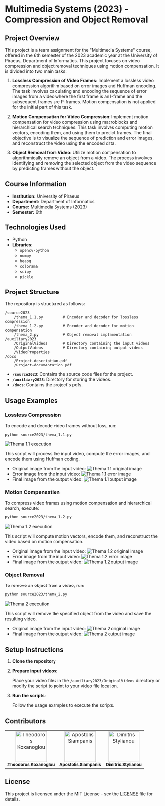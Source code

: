 # Multimedia Systems (2023) - Compression and Object Removal

## Project Overview

This project is a team assignment for the "Multimedia Systems" course, offered in the 6th semester of the 2023 academic year at the University of Piraeus, Department of Informatics. This project focuses on video compression and object removal techniques using motion compensation. It is divided into two main tasks:

1. **Lossless Compression of Video Frames**: Implement a lossless video compression algorithm based on error images and Huffman encoding. The task involves calculating and encoding the sequence of error images from a video where the first frame is an I-frame and the subsequent frames are P-frames. Motion compensation is not applied for the initial part of this task.

2. **Motion Compensation for Video Compression**: Implement motion compensation for video compression using macroblocks and hierarchical search techniques. This task involves computing motion vectors, encoding them, and using them to predict frames. The final objective is to visualize the sequence of prediction and error images, and reconstruct the video using the encoded data.

3. **Object Removal from Video**: Utilize motion compensation to algorithmically remove an object from a video. The process involves identifying and removing the selected object from the video sequence by predicting frames without the object.

## Course Information

- **Institution:** University of Piraeus
- **Department:** Department of Informatics
- **Course:** Multimedia Systems (2023)
- **Semester:** 6th

## Technologies Used

- Python
- **Libraries**: 
  - `opencv-python`
  - `numpy`
  - `heapq`
  - `colorama` 
  - `scipy`
  - `pickle`

## Project Structure

The repository is structured as follows:

```
/source2023
    /thema_1.1.py         # Encoder and decoder for lossless compression
    /thema_1.2.py         # Encoder and decoder for motion compensation
    /thema_2.py           # Object removal implementation
/auxiliary2023
    /OriginalVideos       # Directory containing the input videos
    /OutputVideos         # Directory containing output videos
    /VideoProperties      
/docs
    /Project-description.pdf
    /Project-documentation.pdf
```

- **`/source2023`**: Contains the source code files for the project.
- **`/auxiliary2023`**: Directory for storing the videos.
- **`/docs`**: Contains the project's pdfs.

## Usage Examples

### Lossless Compression

To encode and decode video frames without loss, run:

```bash
python source2023/thema_1.1.py
```

![Thema 1.1 execution](./images/thema_1.1_execution.png)

This script will process the input video, compute the error images, and encode them using Huffman coding.

- Original image from the input video:
  ![Thema 1.1 original image](./images/thema_1.1_original_image.png)
- Error image from the input video:
  ![Thema 1.1 error image](./images/thema_1.1_error_image.png)
- Final image from the output video:
  ![Thema 1.1 output image](./images/thema_1.1_output_image.png)

### Motion Compensation

To compress video frames using motion compensation and hierarchical search, execute:

```bash
python source2023/thema_1.2.py
```
![Thema 1.2 execution](./images/thema_1.2_execution.png)

This script will compute motion vectors, encode them, and reconstruct the video based on motion compensation.

- Original image from the input video:
  ![Thema 1.2 original image](./images/thema_1.2_original_image.png)
- Error image from the input video:
  ![Thema 1.2 error image](./images/thema_1.2_error_image.png)
- Final image from the output video:
  ![Thema 1.2 output image](./images/thema_1.2_output_image.png)

### Object Removal

To remove an object from a video, run:

```bash
python source2023/thema_2.py
```

![Thema 2 execution](./images/thema_2_execution.png)

This script will remove the specified object from the video and save the resulting video.

- Original image from the input video:
  ![Thema 2 original image](./images/thema_2_original_image.png)
- Final image from the output video:
  ![Thema 2 output image](./images/thema_2_output_image.png)

## Setup Instructions

1. **Clone the repository**

2. **Prepare input videos**:

    Place your video files in the `/auxiliary2023/OriginalVideos` directory or modify the script to point to your video file location.

4. **Run the scripts**:

    Follow the usage examples to execute the scripts.

## Contributors

<table>
  <tr>
    <td align="center"><a href="https://github.com/thkox"><img src="https://avatars.githubusercontent.com/u/79880468?v=4" width="100px;" alt="Theodoros Koxanoglou"/><br /><sub><b>Theodoros Koxanoglou</b></sub></a><br /></td>
    <td align="center"><a href="https://github.com/ApostolisSiampanis"><img src="https://avatars.githubusercontent.com/u/75365398?v=4" width="100px;" alt="Apostolis Siampanis"/><br /><sub><b>Apostolis Siampanis</b></sub></a><br /></td>
    <td align="center"><a href="https://github.com/dimitrisstyl7"><img src="https://avatars.githubusercontent.com/u/75742419?v=4" width="100px;" alt="Dimitris Stylianou"/><br /><sub><b>Dimitris Stylianou</b></sub></a><br /></td>
  </tr>
</table>

## License

This project is licensed under the MIT License - see the [LICENSE](./LICENSE) file for details.
